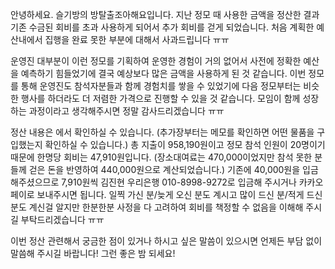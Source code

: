 안녕하세요. 슬기방의 방탈출조아해요입니다. 지난 정모 때 사용한 금액을 정산한 결과 기존 수금된 회비를 초과 사용하게 되어서 추가 회비를 걷게 되었습니다. 처음 계획한 예산내에서 집행을 완료 못한 부분에 대해서 사과드립니다 ㅠㅠ 

운영진 대부분이 이런 정모를 기획하여 운영한 경험이 거의 없어서 사전에 정확한 예산을 예측하기 힘들었기에 결국 예상보다 많은 금액을 사용하게 된 것 같습니다. 이번 정모를 통해 운영진도 참석자분들과 함께 경험치를 쌓을 수 있었기에 다음 정모부터는 비슷한 행사를 하더라도 더 저렴한 가격으로 진행할 수 있을 것 같습니다. 모임이 함께 성장하는 과정이라고 생각해주시면 정말 감사드리겠습니다 ㅠㅠ

정산 내용은 에서 확인하실 수 있습니다. (추가장부터는 메모를 확인하면 어떤 물품을 구입했는지 확인하실 수 있습니다.) 총 지출이 958,190원이고 정모 참석 인원이 20명이기 때문에 한명당 회비는 47,910원입니다. (장소대여료는 470,000이었지만 참석 못한 분들께 걷은 돈을 반영하여 440,000원으로 계산되었습니다.) 기존에 40,000원을 입금해주셨으므로 7,910원씩 김진현 우리은행 010-8998-9272로 입금해 주시거나 카카오페이로 보내주시면 됩니다. 일찍 가신 분/늦게 오신 분도 계시고 많이 드신 분/적게 드신 분도 계신걸 알지만 한분한분 사정을 다 고려하여 회비를 책정할 수 없음을 이해해 주시길 부탁드리겠습니다 ㅠㅠ

이번 정산 관련해서 궁금한 점이 있거나 하시고 싶은 말씀이 있으시면 언제든 부담 없이 말씀해 주시길 바랍니다! 그런 좋은 밤 되세요!
